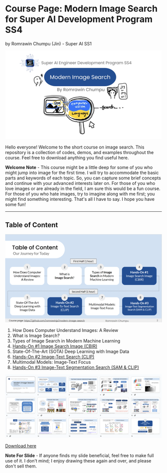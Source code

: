# Course Page: Modern Image Search for Super AI Development Program SS4
by Romrawin Chumpu (Jin) - Super AI SS1

![Course Page](/page.jpg)

Hello everyone! Welcome to the short course on image search. This repository is a collection of codes, demos, and examples throughout the course. Feel free to download anything you find useful here. 

**Welcome Note** - This course might be a little deep for some of you who might jump into image for the first time. I will try to accommodate the basic parts and keywords of each topic. So, you can capture some brief concepts and continue with your advanced interests later on. For those of you who love images or are already in the field, I am sure this would be a fun course. For those of you who hate images, try to imagine along with me first; you might find something interesting. That's all I have to say. I hope you have some fun!

---

## Table of Content

![Course Page](/short-course.png)

1. How Does Computer Understand Images: A Review
2. What is Image Search?
3. Types of Image Search in Modern Machine Learning 
4. [Hands-On #1 Image Search Image (CBIR)](/hands-on/[Modern_Image_Search]_Hands_On_1_Image_Search_Image_(CBIR).ipynb)
5. State-Of-The-Art (SOTA) Deep Learning with Image Data
6. [Hands-On #2 Image-Text Search (CLIP)](/hands-on/[Modern_Image_Search]_Hands_On_2_Image_Text_Search_(CLIP).ipynb)
7. Multimodal Models: Image-Text Focus
8. [Hands-On #3 Image-Text Segmentation Search (SAM & CLIP)](/hands-on/[Modern_Image_Search]_Hands_On_3_Image_Text_Segmentation_Search_(SAM_&_CLIP).ipynb)


![Course Page](/slide.png)

[Download here](/romrawin_modern-image-search.pdf)

**Note For Slide** - If anyone finds my slide beneficial, feel free to make full use of it. I don't mind; I enjoy drawing these again and over, and please don't sell them. 
